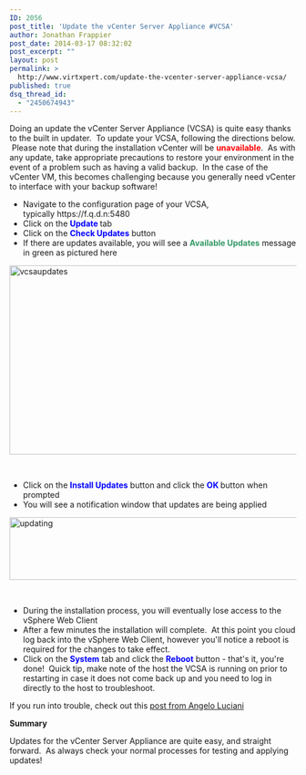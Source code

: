 ```yaml
---
ID: 2056
post_title: 'Update the vCenter Server Appliance #VCSA'
author: Jonathan Frappier
post_date: 2014-03-17 08:32:02
post_excerpt: ""
layout: post
permalink: >
  http://www.virtxpert.com/update-the-vcenter-server-appliance-vcsa/
published: true
dsq_thread_id:
  - "2450674943"
---
```

Doing an update the vCenter Server Appliance (VCSA) is quite easy thanks to the built in updater.  To update your VCSA, following the directions below.  Please note that during the installation vCenter will be <span style="color: #ff0000;"><strong>unavailable</strong></span>.  As with any update, take appropriate precautions to restore your environment in the event of a problem such as having a valid backup.  In the case of the vCenter VM, this becomes challenging because you generally need vCenter to interface with your backup software!
<ul>
	<li>Navigate to the configuration page of your VCSA, typically https://f.q.d.n:5480</li>
	<li>Click on the <span style="color: #0000ff;"><b>Update </b></span>tab</li>
	<li>Click on the <span style="color: #0000ff;"><strong>Check Updates</strong></span> button</li>
	<li>If there are updates available, you will see a <span style="color: #339966;"><strong>Available Updates</strong></span> message in green as pictured here</li>
</ul>
<a href="http://www.virtxpert.com/wp-content/uploads/2014/03/vcsaupdates.jpg"><img class="aligncenter size-full wp-image-2057" alt="vcsaupdates" src="http://www.virtxpert.com/wp-content/uploads/2014/03/vcsaupdates.jpg" width="572" height="332" /></a>

&nbsp;
<ul>
	<li>Click on the <span style="color: #0000ff;"><strong>Install Updates</strong></span> button and click the <span style="color: #0000ff;"><strong>OK </strong></span>button when prompted</li>
	<li>You will see a notification window that updates are being applied</li>
</ul>
<a href="http://www.virtxpert.com/wp-content/uploads/2014/03/updating.jpg"><img class="aligncenter size-full wp-image-2058" alt="updating" src="http://www.virtxpert.com/wp-content/uploads/2014/03/updating.jpg" width="525" height="110" /></a>

&nbsp;
<ul>
	<li>During the installation process, you will eventually lose access to the vSphere Web Client</li>
	<li>After a few minutes the installation will complete.  At this point you cloud log back into the vSphere Web Client, however you'll notice a reboot is required for the changes to take effect.</li>
	<li>Click on the <span style="color: #0000ff;"><strong>System</strong> </span>tab and click the <span style="color: #0000ff;"><strong>Reboot</strong> </span>button - that's it, you're done!  Quick tip, make note of the host the VCSA is running on prior to restarting in case it does not come back up and you need to log in directly to the host to troubleshoot.</li>
</ul>
If you run into trouble, check out this <a href="http://virtuwise.com/getting-an-error-updating-your-vcsa-this-might-help" target="_blank">post from Angelo Luciani</a>

<strong>Summary</strong>

Updates for the vCenter Server Appliance are quite easy, and straight forward.  As always check your normal processes for testing and applying updates!